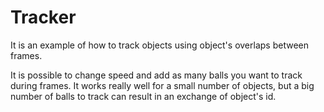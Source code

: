 # Tracker
It is an example of how to track objects using object's overlaps between frames.

It is possible to change speed and add as many balls you want to track during frames. It works really well for a small number of objects, but a big number of balls to track can result in an exchange of object's id. 
